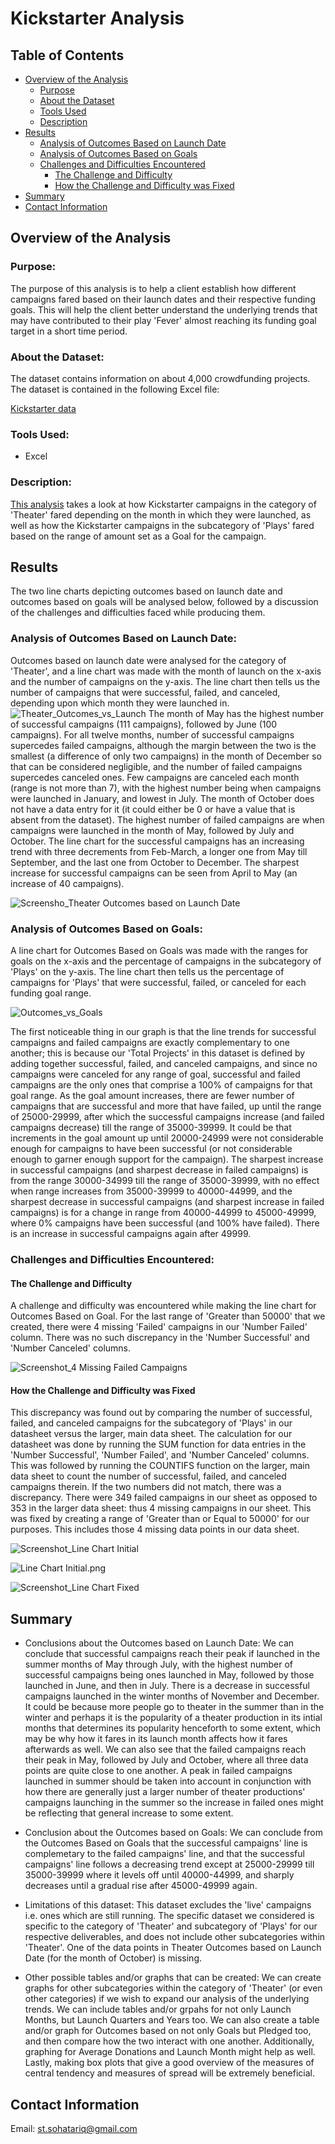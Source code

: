 # Kickstarter Analysis
## Table of Contents
- [Overview of the Analysis](#overview-of-the-analysis)
    - [Purpose](#purpose)
    - [About the Dataset](#about-the-dataset)
    - [Tools Used](#tools-used)
    - [Description](#description)
- [Results](#results)
    - [Analysis of Outcomes Based on Launch Date](#Analysis-of-Outcomes-Based-on-Launch-Date)
    - [Analysis of Outcomes Based on Goals](#Analysis-of-Outcomes-Based-on-Goals)
    - [Challenges and Difficulties Encountered](#Challenges-and-Difficulties-Encountered)
        - [The Challenge and Difficulty](#The-Challenge-and-Difficulty)
        - [How the Challenge and Difficulty was Fixed](#How-the-Challenge-and-Difficulty-was-Fixed)
- [Summary](#summary)
- [Contact Information](#contact-information)

## Overview of the Analysis
### Purpose:
The purpose of this analysis is to help a client establish how different campaigns fared based on their launch dates and their respective funding goals. This will help the client better understand the underlying trends that may have contributed to their play 'Fever' almost reaching its funding goal target in a short time period. 

### About the Dataset:
The dataset contains information on about 4,000 crowdfunding projects. The dataset is contained in the following Excel file:

[Kickstarter data](https://github.com/SohaT7/Kickstarter-Analysis/blob/main/Kickstarter%20Analysis.xlsx)

### Tools Used:
 - Excel

### Description:
[This analysis](https://github.com/SohaT7/Kickstarter-Analysis/blob/main/Kickstarter_Challenge.xlsx) takes a look at how Kickstarter campaigns in the category of 'Theater' fared depending on the month in which they were launched, as well as how the Kickstarter campaigns in the subcategory of 'Plays' fared based on the range of amount set as a Goal for the campaign.

## Results
The two line charts depicting outcomes based on launch date and outcomes based on goals will be analysed below, followed by a discussion of the challenges and difficulties faced while producing them. 

### Analysis of Outcomes Based on Launch Date:
Outcomes based on launch date were analysed for the category of 'Theater', and a line chart was made with the month of launch on the x-axis and the number of campaigns on the y-axis. The line chart then tells us the number of campaigns that were successful, failed, and canceled, depending upon which month they were launched in. ![Theater_Outcomes_vs_Launch](https://github.com/SohaT7/Kickstarter-Analysis/blob/main/Images/Theater_Outcomes_vs_Launch.png) 
The month of May has the highest number of successful campaigns (111 campaigns), followed by June (100 campaigns). For all twelve months, number of successful campaigns supercedes failed campaigns, although the margin between the two is the smallest (a difference of only two campaigns) in the month of December so that can be considered negligible, and the number of failed campaigns supercedes canceled ones. Few campaigns are canceled each month (range is not more than 7), with the highest number being when campaigns were launched in January, and lowest in July. The month of October does not have a data entry for it (it could either be 0 or have a value that is absent from the dataset). The highest number of failed campaigns are when campaigns were launched in the month of May, followed by July and October. The line chart for the successful campaigns has an increasing trend with three decrements from Feb-March, a longer one from May till September, and the last one from October to December. The sharpest increase for successful campaigns can be seen from April to May (an increase of 40 campaigns).

![Screensho_Theater Outcomes based on Launch Date](https://github.com/SohaT7/Kickstarter-Analysis/blob/main/Images/Screenshot_Theater%20Outcomes%20based%20on%20Launch%20Date.png)

### Analysis of Outcomes Based on Goals:
A line chart for Outcomes Based on Goals was made with the ranges for goals on the x-axis and the percentage of campaigns in the subcategory of 'Plays' on the y-axis. The line chart then tells us the percentage of campaigns for 'Plays' that were successful, failed, or canceled for each funding goal range.

![Outcomes_vs_Goals](https://github.com/SohaT7/Kickstarter-Analysis/blob/main/Images/Outcomes_vs_Goals.png)

The first noticeable thing in our graph is that the line trends for successful campaigns and failed campaigns are exactly complementary to one another; this is because our 'Total Projects' in this dataset is defined by adding together successful, failed, and canceled campaigns, and since no campaigns were canceled for any range of goal, successful and failed campaigns are the only ones that comprise a 100% of campaigns for that goal range. 
As the goal amount increases, there are fewer number of campaigns that are successful and more that have failed, up until the range of 25000-29999, after which the successful campaigns increase (and failed campaigns decrease) till the range of 35000-39999. It could be that increments in the goal amount up until 20000-24999 were not considerable enough for campaigns to have been successful (or not considerable enough to garner enough support for the campaign). The sharpest increase in successful campaigns (and sharpest decrease in failed campaigns) is from the range 30000-34999 till the range of 35000-39999, with no effect when range increases from 35000-39999 to 40000-44999, and the sharpest decrease in successful campaigns (and sharpest increase in failed campaigns) is for a change in range from 40000-44999 to 45000-49999, where 0% campaigns have been successful (and 100% have failed). There is an increase in successful campaigns again after 49999. 

### Challenges and Difficulties Encountered:
#### The Challenge and Difficulty
A challenge and difficulty was encountered while making the line chart for Outcomes Based on Goal. For the last range of 'Greater than 50000' that we created, there were 4 missing 'Failed' campaigns in our 'Number Failed' column. There was no such discrepancy in the 'Number Successful' and 'Number Canceled' columns. 

![Screenshot_4 Missing Failed Campaigns](https://github.com/SohaT7/Kickstarter-Analysis/blob/main/Images/Screenshot_4%20Missing%20Failed%20Campaigns.png)

#### How the Challenge and Difficulty was Fixed
This discrepancy was found out by comparing the number of successful, failed, and canceled campaigns for the subcategory of 'Plays' in our datasheet versus the larger, main data sheet. The calculation for our datasheet was done by running the SUM function for data entries in the 'Number Successful', 'Number Failed', and 'Number Canceled' columns. This was followed by running the COUNTIFS function on the larger, main data sheet to count the number of successful, failed, and canceled campaigns therein. If the two numbers did not match, there was a discrepancy. There were 349 failed campaigns in our sheet as opposed to 353 in the larger data sheet: thus 4 missing campaigns in our sheet. This was fixed by creating a range of 'Greater than or Equal to 50000' for our purposes. This includes those 4 missing data points in our data sheet.

![Screenshot_Line Chart Initial](https://github.com/SohaT7/Kickstarter-Analysis/blob/main/Images/Screenshot_Line%20Chart%20Initial.png)

![Line Chart Initial.png](https://github.com/SohaT7/Kickstarter-Analysis/blob/main/Images/Line%20Chart%20Initial.png)

![Screenshot_Line Chart Fixed](https://github.com/SohaT7/Kickstarter-Analysis/blob/main/Images/Screenshot_Line%20Chart%20Fixed.png)

## Summary
- Conclusions about the Outcomes based on Launch Date:
We can conclude that successful campaigns reach their peak if launched in the summer months of May through July, with the highest number of successful campaigns being ones launched in May, followed by those launched in June, and then in July. There is a decrease in successful campaigns launched in the winter months of November and December. It could be because more people go to theater in the summer than in the winter and perhaps it is the popularity of a theater production in its intial months that determines its popularity henceforth to some extent, which may be why how it fares in its launch month affects how it fares afterwards as well. We can also see that the failed campaigns reach their peak in May, followed by July and October, where all three data points are quite close to one another. A peak in failed campaigns launched in summer should be taken into account in conjunction with how there are generally just a larger number of theater productions' campaigns launching in the summer so the increase in failed ones might be reflecting that general increase to some extent. 

- Conclusion about the Outcomes based on Goals:
We can conclude from the Outcomes Based on Goals that the successful campaigns' line is complemetary to the failed campaigns' line, and that the successful campaigns' line follows a decreasing trend except at 25000-29999 till 35000-39999 where it levels off until 40000-44999, and sharply decreases until a gradual rise after 45000-49999 again. 

- Limitations of this dataset:
This dataset excludes the 'live' campaigns i.e. ones which are still running. The specific dataset we considered is specific to the category of 'Theater' and subcategory of 'Plays' for our respective deliverables, and does not include other subcategories within 'Theater'. One of the data points in Theater Outcomes based on Launch Date (for the month of October) is missing. 

- Other possible tables and/or graphs that can be created:
We can create graphs for other subcategories within the category of 'Theater' (or even other categories) if we wish to expand our analysis of the underlying trends. We can include tables and/or grpahs for not only Launch Months, but Launch Quarters and Years too. We can also create a table and/or graph for Outcomes based on not only Goals but Pledged too, and then compare how the two interact with one another. Additionally, graphing for Average Donations and Launch Month might help as well. Lastly, making box plots that give a good overview of the measures of central tendency and measures of spread will be extremely beneficial. 

## Contact Information
Email: st.sohatariq@gmail.com

